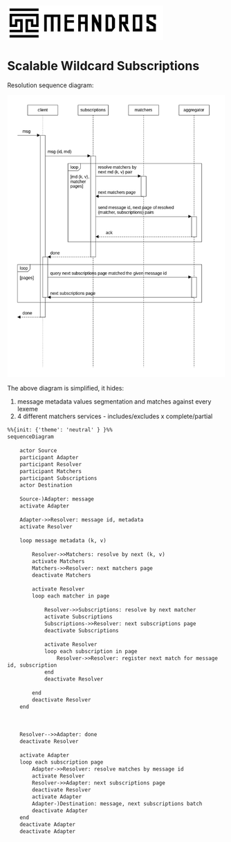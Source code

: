 <img alt="title" height="80" src="title.png"/>

# Scalable Wildcard Subscriptions

Resolution sequence diagram:

![dia-seq-subscription-resolution](dia-seq-subscription-resolution.png)

The above diagram is simplified, it hides:
1. message metadata values segmentation and matches against every lexeme
2. 4 different matchers services - includes/excludes x complete/partial

```mermaid
%%{init: {'theme': 'neutral' } }%%
sequenceDiagram

    actor Source
    participant Adapter
    participant Resolver
    participant Matchers
    participant Subscriptions
    actor Destination

    Source-)Adapter: message
    activate Adapter
    
    Adapter->>Resolver: message id, metadata
    activate Resolver
    
    loop message metadata (k, v)
    
        Resolver->>Matchers: resolve by next (k, v)
        activate Matchers
        Matchers->>Resolver: next matchers page
        deactivate Matchers
        
        activate Resolver
        loop each matcher in page
            
            Resolver->>Subscriptions: resolve by next matcher
            activate Subscriptions
            Subscriptions->>Resolver: next subscriptions page
            deactivate Subscriptions
            
            activate Resolver
            loop each subscription in page
                Resolver->>Resolver: register next match for message id, subscription
            end
            deactivate Resolver
            
        end
        deactivate Resolver
    end
    
    
    
    Resolver-->>Adapter: done
    deactivate Resolver

    activate Adapter
    loop each subscription page
        Adapter->>Resolver: resolve matches by message id
        activate Resolver
        Resolver->>Adapter: next subscriptions page
        deactivate Resolver
        activate Adapter
        Adapter-)Destination: message, next subscriptions batch
        deactivate Adapter
    end
    deactivate Adapter
    deactivate Adapter
```